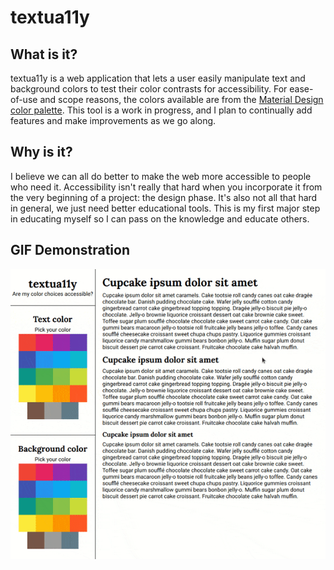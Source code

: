# textua11y

## What is it?
textua11y is a web application that lets a user easily manipulate text and background colors to test their color contrasts for accessibility. For ease-of-use and scope reasons, the colors available are from the [Material Design color palette](https://material.io/tools/color/). This tool is a work in progress, and I plan to continually add features and make improvements as we go along.

## Why is it?
I believe we can all do better to make the web more accessible to people who need it. Accessibility isn't really that hard when you incorporate it from the very beginning of a project: the design phase. It's also not all that hard in general, we just need better educational tools. This is my first major step in educating myself so I can pass on the knowledge and educate others.


## GIF Demonstration
![Demonstration of the app's first version](/src/images/v1.gif)